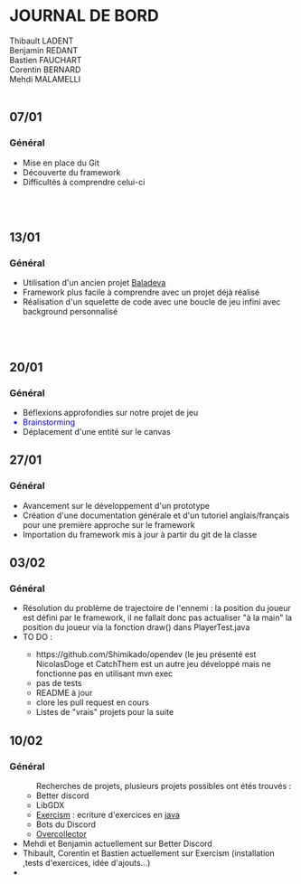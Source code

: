 <h1><strong>JOURNAL DE BORD</strong></h1>
<p>

Thibault LADENT
<br/>
Benjamin REDANT
<br/>
Bastien FAUCHART
<br/>
Corentin BERNARD
<br/>
Mehdi MALAMELLI
<br/>
<br/>
<h2><strong>07/01</strong></h2>
<h3>Général</h3>
<p>
<ul>
<li>Mise en place du Git</li>
<li>Découverte du framework</li>
<li>Difficultés à comprendre celui-ci</li>
</ul>
</p>
<br/>
<br/>
<h2><strong>13/01</strong></h2>
<h3>Général</h3>
<p>
<ul>
<li>Utilisation d'un ancien projet <a href="https://github.com/arnaudcoj/l3s6_opendev_baladeva">Baladeva</a></li>
<li>Framework plus facile à comprendre avec un projet déjà réalisé</li>
<li>Réalisation d'un squelette de code avec une boucle de jeu infini avec background personnalisé</li>
</ul>
</p>
<br/>
<br/>
<h2><strong>20/01</strong></h2>
<h3>Général</h3>
<p>
<ul>
<li>Béflexions approfondies sur notre projet de jeu</li>
<li style="color:blue">Brainstorming</li>
<li>Déplacement d'une entité sur le canvas</li>
</ul>
</p>
<h2><strong>27/01</strong></h2>
<h3>Général</h3>
<p>
<ul>
<li>Avancement sur le développement d'un prototype</li>
<li> Création d'une documentation générale et d'un tutoriel anglais/français pour une première approche sur le framework</li>
<li>Importation du framework mis à jour à partir du git de la classe </li> 
</ul>
<h2><strong>03/02</strong></h2>
<h3>Général</h3>
<ul>
<li>Résolution du problème de trajectoire de l'ennemi : la position du joueur est défini par le framework, il ne fallait donc pas actualiser "à la main" la position du joueur via la fonction draw() dans PlayerTest.java </li>
<li>TO DO :</li>
<ul>
<li>https://github.com/Shimikado/opendev (le jeu présenté est NicolasDoge et CatchThem est un autre jeu développé mais ne fonctionne pas en utilisant mvn exec </li>
<li>pas de tests</li>
<li>README à jour</li>
<li>clore les pull request en cours</li>
<li>Listes de "vrais" projets pour la suite</li>
</ul>
</ul>
</p>
<h2><strong>10/02</strong></h2>
<h3>Général</h3>
<ul>
<ul>
Recherches de projets, plusieurs projets possibles ont étés trouvés :
<li>Better discord</li>
<li>LibGDX</li>
<li> <a href="http://exercism.io">Exercism</a> : ecriture d'exercices en  <a href="http://exercism.io/languagejava/todo">java</a></li> 
<li>Bots du Discord</li>
<li><a href="https://github.com/Tititesouris/Overcollector">Overcollector </a> </li>
</ul>
<li>Mehdi et Benjamin actuellement sur Better Discord</li>
<li>Thibault, Corentin et Bastien actuellement sur Exercism (installation ,tests d'exercices, idée d'ajouts...)</li>
<li></li>
</ul>
</ul>
</p>
